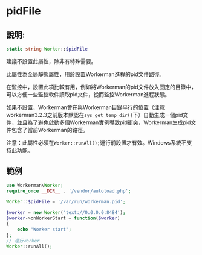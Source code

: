 # pidFile
## 說明:
```php
static string Worker::$pidFile
```
建議不設置此屬性，除非有特殊需要。

此屬性為全局靜態屬性，用於設置Workerman進程的pid文件路徑。

在監控中，設置此項比較有用，例如將Workerman的pid文件放入固定的目錄中，可以方便一些監控軟件讀取pid文件，從而監控Workerman進程狀態。

如果不設置，Workerman會在與Workerman目錄平行的位置（注意workerman3.2.3之前版本默認在```sys_get_temp_dir()```下）自動生成一個pid文件，並且為了避免啟動多個Workerman實例導致pid衝突，Workerman生成pid文件包含了當前Workerman的路徑。

注意：此屬性必須在```Worker::runAll();```運行前設置才有效。Windows系統不支持此功能。

## 範例
```php
use Workerman\Worker;
require_once __DIR__ . '/vendor/autoload.php';

Worker::$pidFile = '/var/run/workerman.pid';

$worker = new Worker('text://0.0.0.0:8484');
$worker->onWorkerStart = function($worker)
{
    echo "Worker start";
};
// 運行worker
Worker::runAll();
```
